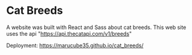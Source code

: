 # Cat Breeds
A website was built with React and Sass about cat breeds. This web site uses the api "https://api.thecatapi.com/v1/breeds"

Deployment: https://marucube35.github.io/cat_breeds/
